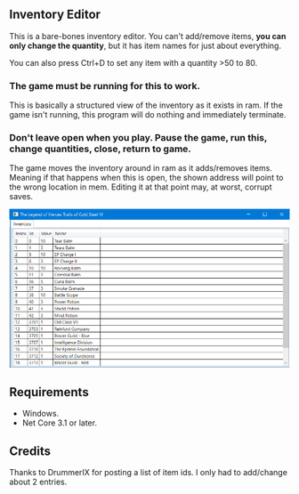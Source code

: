 Inventory Editor
---


This is a bare-bones inventory editor. You can't add/remove items, **you can only change the quantity**, but it has item names for just about everything.

You can also press Ctrl+D to set any item with a quantity >50 to 80.

### The game must be running for this to work.
This is basically a structured view of the inventory as it exists in ram. If the game isn't running, this program will do nothing and immediately terminate.

### Don't leave open when you play. Pause the game, run this, change quantities, close, return to game.
The game moves the inventory around in ram as it adds/removes items. Meaning if that happens when this is open, the shown address will point to the wrong location in mem. Editing it at that point may, at worst, corrupt saves.

![](Pics/1.png?raw=true)

Requirements
---

- Windows.
- Net Core 3.1 or later.

Credits
---

Thanks to DrummerIX for posting a list of item ids. I only had to add/change about 2 entries.